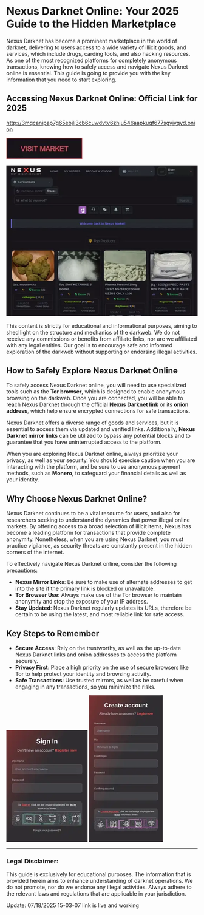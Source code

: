 # Nexus Darknet Online: Your 2025 Guide to the Hidden Marketplace

Nexus Darknet has become a prominent marketplace in the world of darknet, delivering to users access to a wide variety of illicit goods, and services, which include drugs, carding tools, and also hacking resources. As one of the most recognized platforms for completely anonymous transactions, knowing how to safely access and navigate Nexus Darknet online is essential. This guide is going to provide you with the key information that you need to start exploring.

## Accessing Nexus Darknet Online: Official Link for 2025

http://3mqcanipap7g65ebjlj3cb6cuwdvtv6zhju546aapkuqf677sgyiyqyd.onion

[<img src="/src/screen.webp" width="200">](http://3mqcanipap7g65ebjlj3cb6cuwdvtv6zhju546aapkuqf677sgyiyqyd.onion)

<a href="http://3mqcanipap7g65ebjlj3cb6cuwdvtv6zhju546aapkuqf677sgyiyqyd.onion"><img src="/src/sketch.webp" alt="image" style="max-width: 100%;"></a>

This content is strictly for educational and informational purposes, aiming to shed light on the structure and mechanics of the darkweb. We do not receive any commissions or benefits from affiliate links, nor are we affiliated with any legal entities. Our goal is to encourage safe and informed exploration of the darkweb without supporting or endorsing illegal activities.

## How to Safely Explore Nexus Darknet Online

To safely access Nexus Darknet online, you will need to use specialized tools such as the **Tor browser**, which is designed to enable anonymous browsing on the darkweb. Once you are connected, you will be able to reach Nexus Darknet through the official **Nexus Darknet link** or its **onion address**, which help ensure encrypted connections for safe transactions.

Nexus Darknet offers a diverse range of goods and services, but it is essential to access them via updated and verified links. Additionally, **Nexus Darknet mirror links** can be utilized to bypass any potential blocks and to guarantee that you have uninterrupted access to the platform.

When you are exploring Nexus Darknet online, always prioritize your privacy, as well as your security. You should exercise caution when you are interacting with the platform, and be sure to use anonymous payment methods, such as **Monero**, to safeguard your financial details as well as your identity.

## Why Choose Nexus Darknet Online?

Nexus Darknet continues to be a vital resource for users, and also for researchers seeking to understand the dynamics that power illegal online markets. By offering access to a broad selection of illicit items, Nexus has become a leading platform for transactions that provide complete anonymity. Nonetheless, when you are using Nexus Darknet, you must practice vigilance, as security threats are constantly present in the hidden corners of the internet.

To effectively navigate Nexus Darknet online, consider the following precautions:

-   **Nexus Mirror Links**: Be sure to make use of alternate addresses to get into the site if the primary link is blocked or unavailable.
-   **Tor Browser Use**: Always make use of the Tor browser to maintain anonymity and stop the exposure of your IP address.
-   **Stay Updated**: Nexus Darknet regularly updates its URLs, therefore be certain to be using the latest, and most reliable link for safe access.

## Key Steps to Remember

-   **Secure Access**: Rely on the trustworthy, as well as the up-to-date Nexus Darknet links and onion addresses to access the platform securely.
-   **Privacy First**: Place a high priority on the use of secure browsers like Tor to help protect your identity and browsing activity.
-   **Safe Transactions**: Use trusted mirrors, as well as be careful when engaging in any transactions, so you minimize the risks.

<a href="http://3mqcanipap7g65ebjlj3cb6cuwdvtv6zhju546aapkuqf677sgyiyqyd.onion"><img src="/src/overlay.webp" alt="image" style="max-width: 100%;"></a>
<a href="http://3mqcanipap7g65ebjlj3cb6cuwdvtv6zhju546aapkuqf677sgyiyqyd.onion"><img src="/src/reset.webp" alt="image" style="max-width: 100%;"></a>

---

### Legal Disclaimer:

This guide is exclusively for educational purposes. The information that is provided herein aims to enhance understanding of darknet operations. We do not promote, nor do we endorse any illegal activities. Always adhere to the relevant laws and regulations that are applicable in your jurisdiction.























Update:  07/18/2025 15-03-07 link is live and working